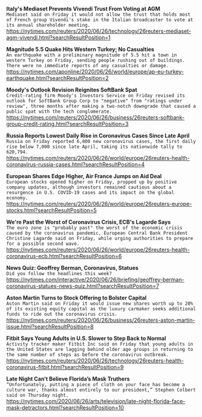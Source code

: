 **Italy's Mediaset Prevents Vivendi Trust From Voting at AGM**\
`Mediaset said on Friday it would not allow the trust that holds most of French group Vivendi's stake in the Italian broadcaster to vote at its annual shareholder meeting. `\
https://nytimes.com/reuters/2020/06/26/technology/26reuters-mediaset-agm-vivendi.html?searchResultPosition=1

**Magnitude 5.5 Quake Hits Western Turkey; No Casualties**\
`An earthquake with a preliminary magnitude of 5.5 hit a town in western Turkey on Friday, sending people rushing out of buildings. There were no immediate reports of any casualties or damage.`\
https://nytimes.com/aponline/2020/06/26/world/europe/ap-eu-turkey-earthquake.html?searchResultPosition=2

**Moody's Outlook Revision Reignites SoftBank Spat**\
`Credit-rating firm Moody's Investors Service on Friday revised its outlook for SoftBank Group Corp to "negative" from "ratings under review", three months after making a two-notch downgrade that caused a public spat with the tech conglomerate.`\
https://nytimes.com/reuters/2020/06/26/business/26reuters-softbank-group-credit-rating.html?searchResultPosition=3

**Russia Reports Lowest Daily Rise in Coronavirus Cases Since Late April**\
`Russia on Friday reported 6,800 new coronavirus cases, the first daily rise below 7,000 since late April, taking its nationwide tally to 620,794. `\
https://nytimes.com/reuters/2020/06/26/world/europe/26reuters-health-coronavirus-russia-cases.html?searchResultPosition=4

**European Shares Edge Higher, Air France Jumps on Aid Deal**\
`European stocks opened higher on Friday, propped up by positive company updates, although investors remained cautious about a resurgence in U.S. COVID-19 cases and its impact on the global economy.`\
https://nytimes.com/reuters/2020/06/26/world/europe/26reuters-europe-stocks.html?searchResultPosition=5

**We're Past the Worst of Coronavirus Crisis, ECB's Lagarde Says**\
`The euro zone is "probably past" the worst of the economic crisis caused by the coronavirus pandemic, European Central Bank President Christine Lagarde said on Friday, while urging authorities to prepare for a possible second wave.`\
https://nytimes.com/reuters/2020/06/26/world/europe/26reuters-health-coronavirus-ecb.html?searchResultPosition=6

**News Quiz: Geoffrey Berman, Coronavirus, Statues**\
`Did you follow the headlines this week?`\
https://nytimes.com/interactive/2020/06/26/briefing/geoffrey-berman-coronavirus-statues-news-quiz.html?searchResultPosition=7

**Aston Martin Turns to Stock Offering to Bolster Capital**\
`Aston Martin said on Friday it would issue new shares worth up to 20% of its existing equity capital as the luxury carmaker seeks additional funds to ride out the coronavirus crisis.`\
https://nytimes.com/reuters/2020/06/26/business/26reuters-aston-martin-issue.html?searchResultPosition=8

**Fitbit Says Young Adults in U.S. Slower to Step Back to Normal**\
`Activity tracker maker Fitbit Inc said on Friday that young adults in the United States are lagging behind older age groups in returning to the same number of steps as before the coronavirus outbreak.  `\
https://nytimes.com/reuters/2020/06/26/technology/26reuters-health-coronavirus-fitbit.html?searchResultPosition=9

**Late Night Can’t Believe Florida’s Mask Truthers**\
`“Unfortunately, putting a piece of cloth on your face has become a culture war, thanks almost entirely to our president,” Stephen Colbert said on Thursday night.`\
https://nytimes.com/2020/06/26/arts/television/late-night-florida-face-mask-detractors.html?searchResultPosition=10

